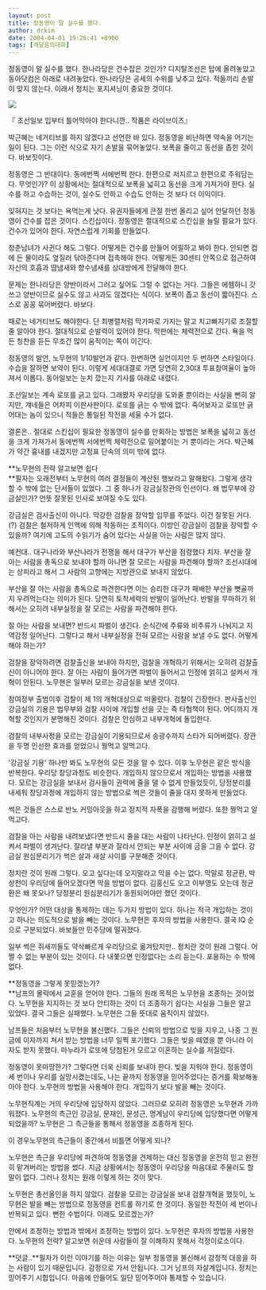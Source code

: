 ```yaml
---
layout: post
title: 정동영이 말 실수를 했다.
author: drkim
date: 2004-04-01 19:26:41 +0900
tags: [깨달음의대화]
---
```

정동영이 말 실수를 했다. 한나라당은 건수잡은 것인가? 디지탈조선은 탑에 올려놓았고 동아닷컴은 아래로 내려놓았다. 한나라당은 공세의 수위를 낮추고 있다. 적들끼리 손발이 맞지 않는다. 이래서 정치는 포지셔닝이 중요한 것이다. 


  ![](http://drkimz.com/technote/board/KDR/upimg/1080812079.jpg)


  『 조선일보 입부터 틀어막아야 한다니깐.. 작품은 라이브이즈』


박근혜는 네거티브를 하지 않겠다고 선언한 바 있다. 정동영을 비난하면 약속을 어기는 일이 된다. 그는 이런 식으로 자기 손발을 묶어놓았다. 보폭을 줄이고 동선을 좁힌 것이다. 바보짓이다. 

정동영은 그 반대이다. 동에번쩍 서에번쩍 한다. 한편으로 저지르고 한편으로 주워담는다. 무엇인가? 이 상황에서는 절대적으로 보폭을 넓히고 동선을 크게 가져가야 한다. 실수를 하고 수습하는 것이, 실수도 안하고 수습도 안하는 것 보다 더 이익이다. 

잊혀지는 것 보다는 욕먹는게 낫다. 유권자들에게 큰절 한번 올리고 싶어 안달하던 정동영이 건수를 잡은 것이다. 스킨십이다. 정동영은 절대적으로 스킨십을 늘릴 필요가 있다. 건수가 있어야 한다. 자연스럽게 기회를 만들었다. 

청춘남녀가 사귄다 해도 그렇다. 어떻게든 건수를 만들어 어필하고 봐야 한다. 안되면 컵에 든 물이라도 엎질러 닦아준다며 접촉해야 한다. 어떻게든 30센티 안쪽으로 접근하여 자신의 호흡과 땀냄새와 향수냄새를 상대방에게 전달해야 한다. 

문제는 한나라당은 양반이라서 그러고 싶어도 그럴 수 없다는 거다. 그들은 에헴하니 갓 쓰고 양반이므로 실수도 않고 사과도 않겠다는 식이다. 보폭이 좁고 동선이 짧아진다. 스스로 꽁꽁 묶어버렸다. 바보다. 

때로는 네거티브도 해야한다. 단 최병렬처럼 막가파로 가지는 말고 치고빠지기로 조절할 줄 알아야 한다. 절대적으로 순발력이 있어야 한다. 막판에는 체력전으로 간다. 욕을 먹든 칭찬을 듣든 무조건 많이 움직이는 쪽이 이긴다. 

정동영의 발언, 노무현의 1/10발언과 같다. 한번하면 실언이지만 두 번하면 스타일이다. 수습을 잘하면 보약이 된다. 이렇게 세대대결로 가면 당연히 2,30대 투표참여율이 높아져서 이롭다. 동아일보는 눈치 깠는지 기사를 아래로 내렸다.

조선일보는 계속 로또를 긁고 있다. 그래봤자 우리당을 도와줄 뿐이라는 사실을 뻔히 알지만, 걔네들은 어차피 이판사판이다. 로또를 긁는 수 밖에 없다. 죽어보자고 로또만 긁어대는 놈이 있으니 적들은 통일된 작전을 세울 수가 없다. 

결론은.. 절대로 스킨십이 필요한 정동영이 실수를 만회하는 방법은 보폭을 넓히고 동선을 크게 가져가서 동에번쩍 서에번쩍 체력전으로 밀어붙이는 거 뿐이라는 거다. 박근혜가 약간 흉내를 내겠지만 고정표 단속의 의미 밖에 없다. 

**노무현의 전략 알고보면 쉽다  
**필자는 오래전부터 노무현의 여러 결정들이 계산된 행보라고 말해왔다. 그렇게 생각할 수 밖에 없는 단서들이 있었다. 그 중 하나가 강금실장관의 인선이다. 왜 법무부에 강금실인가? 언뜻 잘못된 인사로 보여질 수도 있다. 

강금실은 검사출신이 아니다. 막강한 검찰을 장악할 임무를 주었다. 이건 잘못된 거다.(?) 검찰은 철저하게 인맥에 의해 작동하는 조직이다. 이방인 강금실이 검찰을 장악할 수 있을까? 여기에 고도의 수읽기가 숨어 있다는 사실을 아는 사람은 많지 않다. 

예컨대.. 대구나라와 부산나라가 전쟁을 해서 대구가 부산을 점령했다 치자. 부산을 잘 아는 사람을 총독으로 보내야 할까 아니면 잘 모르는 사람을 파견해야 할까? 조선시대에는 상피라고 해서 그 사람의 고향에는 지방관으로 보내지 않았다. 

부산을 잘 아는 사람을 총독으로 파견한다면 이는 승리한 대구가 패배한 부산을 뼛골까지 우려먹는다는 의미가 된다. 당연히 토착세력의 반발이 일어난다. 반발을 무마하기 위해서는 오히려 내부실정을 잘 모르는 사람을 파견해야 한다. 

잘 아는 사람을 보내면? 반드시 파벌이 생긴다. 순식간에 주류와 비주류가 나눠지고 지역감정 일어난다. 그렇다고 해서 내부실정을 전혀 모르는 사람을 보낼 수도 없다. 어떻게 해야 하는가?

검찰을 장악하려면 검찰출신을 보내야 하지만, 검찰을 개혁하기 위해서는 오히려 검찰출신이 아니어야 한다. 잘 아는 사람이 들어가면 파벌이 들어서고 인정에 얽히고 설켜서 개혁이 안된다. 노무현은 일부러 모르는 강금실을 보낸 것이다. 

참여정부 출범이후 검찰이 제 1의 개혁대상으로 떠올랐다. 검찰이 긴장한다. 판사출신인 강금실의 기용은 법무부와 검찰 사이에 개입할 선을 긋는 즉 타협책이 된다. 어디까지 개혁할 것인지가 분명해진 것이다. 검찰은 안심하고 내부개혁에 돌입한다. 

검찰의 내부사정을 모르는 강금실이 기용되므로서 송광수까지 스타가 되어버렸다. 장관을 두명 인선한 효과를 얻었으니 꿩먹고 알먹고다. 

'강금실 기용' 하나만 봐도 노무현의 모든 것을 알 수 있다. 이후 노무현은 같은 방식을 반복한다. 우리당 창당과정도 비슷한다. 개입하지 않으므로서 개입하는 방법을 사용했다. 모르는 강금실을 보내서 검사들이 권력에 줄을 댈 수 없게 만들었듯이, 당정분리를 내세워 창당과정에 개입하지 않는 방법으로 썩은 것들이 줄을 대지 못하게 만들었다. 

썩은 것들은 스스로 반노 커밍아웃을 하고 정치적 자폭을 감행해 버렸다. 또한 꿩먹고 알먹고다. 

검찰을 아는 사람을 내려보냈다면 반드시 줄을 대는 사람이 나타난다. 인정이 얽히고 설켜서 파벌이 생겨난다. 잘라낼 부분과 잘라서 안되는 부분 사이에 금을 그을 수 없다. 강금실 원심분리기가 썩은 살과 새살 사이를 구분해준 것이다. 

정치란 것이 원래 그렇다. 오고 싶다는데 오지말라고 막을 수는 없다. 막말로 정균환, 박상천이 우리당에 들어오겠다면 막을 방법이 없다. 김홍신도 오고 이부영도 오는데 정균환은 왜 못오나? 당정분리 원심분리기가 동원되어야만 했던 것이다. 

무엇인가? 어떤 대상을 통제하는 데는 두가지 방법이 있다. 하나는 적극 개입하는 것이고 하나는 의도적으로 발을 빼는 것이다. 노무현은 후자의 방법을 사용한다. 결국 IQ 순으로 구분되었다. 바보들만 민주당에 떨궈졌다. 

일부 썩은 쥐새끼들도 약삭빠르게 우리당으로 옮겨탔지만.. 정치란 것이 원래 그렇다. 어쩔 수 없는 부분이 있는 것이다. 다 내쫓으면 인정없다는 소리 듣는다. 포용하는 수 밖에 없다. 

**정동영을 그렇게 못믿겠는가?  
**남프의 몰락에서 교훈을 얻어야 한다. 그들의 원래 목적은 노무현을 조종하는 것이었다. 노무현을 지지하는 것 보다 안티하는 것이 더 조종하기 쉽다는 사실을 그들은 알고 있었다. 결국 그들은 실패했다. 노무현은 그들 뜻대로 움직이지 않았다. 

남프들은 처음부터 노무현을 불신했다. 그들은 신뢰의 방법으로 빚을 지우고, 나중 그 원금에 이자까지 쳐서 받는 방법을 너무 일찍 포기했다. 그들은 빚을 떼였을 뿐 아니라 이자도 받지 못했다. 마누라가 로또에 당첨된거 모르고 이혼하는 실수를 저질렀다. 

정동영이 못마땅한가? 그렇다면 더욱 신뢰를 보내야 한다. 빚을 지워야 한다. 정동영이 세 번이나 우리를 실망시켰는데도, 나는 끝까지 정동영을 믿어주었다는 증거를 확보해놓아야 한다. 노무현의 방법을 사용해야 한다. 개입하기 보다 발을 빼는 것이다.

노무현직계는 거의 우리당에 입당하지 않았다. 그러므로 오히려 정동영은 노무현과 가까워졌다. 노무현의 측근인 강금실, 문재인, 문성근, 명계남이 우리당에 입당했다면 어떻게 되었을까? 노무현은 그 측근들을 통해서 정동영을 조종하게 된다.

이 경우노무현의 측근들이 중간에서 비틀면 어떻게 되나? 

노무현은 측근을 우리당에 파견하여 정동영을 견제하는 대신 정동영을 온전히 믿고 완전히 맡겨버리는 방법을 썼다. 지금 상황에서는 정동영이 우리당을 마음대로 주물러도 할말이 없다. 그러나 정치는 원래 이렇게 하는 것이 맞다. 

노무현은 총선올인을 하지 않았다. 검찰을 모르는 강금실을 보내 검찰개혁을 했듯이, 노무현은 발을 빼는 방법으로 정동영을 컨트롤 하기로 한 것이다. 동일한 작전이 세 번이나 반복되고 있다. 뻔한 수법이다. 이래도 모르겠는가?

안에서 조정하는 방법과 밖에서 조정하는 방법이 있다. 노무현은 후자의 방법을 사용한다. 노무현의 전략? 알고보면 쉬운데 사람들이 잘 이해하지 못해서 걱정이로소이다. 

**덧글..**필자가 이런 이야기를 하는 이유는 일부 정동영을 불신해서 감정적 대응을 하는 사람이 있기 때문입니다. 감정으로 가서 안됩니다. 그거 남프의 자살계입니다. 정치는 믿어주기 시합입니다. 마음에 안들어도 일단 믿어주어야 통제할 수 있습니다.